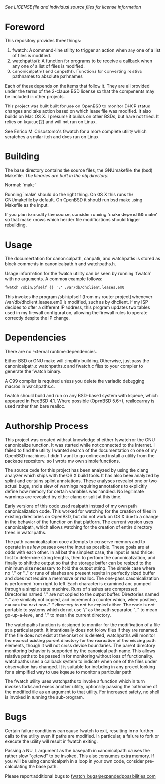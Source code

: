 _See LICENSE file and individual source files for license information_

# Foreword

This repository provides three things:

 1. fwatch: A command-line utility to trigger an action when any one
    of a list of files is modified.
 2. watchpaths(): A function for programs to be receive a callback when
    any one of a list of files is modified.
 3. canonicalpath() and canpath(): Functions for converting relative
    pathnames to absolute pathnames

Each of these depends on the items that follow it. They are all
provided under the terms of the 2-clause BSD license so that the
components may be included in other projects.

This project was built built for use on OpenBSD to monitor DHCP status
changes and take action based on which lease file was modified. It
also builds on Mac OS X. I presume it builds on other BSDs, but have
not tried. It relies on kqueue(2) and will not run on Linux.

See Enrico M. Crisostomo's fswatch for a more complete utility which
scratches a similar itch and does run on Linux.

# Building

The base directory contains the source files, the GNUmakefile, the (bsd)
Makefile. *The binaries are built in the obj directory.*


Normal: `make'

Running `make' should do the right thing. On OS X this runs the
GNUmakefile by default. On OpenBSD it should run bsd make using
Makefile as the input.

If you plan to modify the source, consider running `make depend &&
make' so that make knows which header file modifications should
trigger rebuilding.

# Usage

The documentation for canonicalpath, canpath, and watchpaths is stored
as block comments in canonicalpath.h and watchpaths.h.

Usage information for the fwatch utility can be seen by running
`fwatch' with no arguments. A common example follows:

    fwatch /sbin/pfself {} ';' /var/db/dhclient.leases.em0

This invokes the program /sbin/pfself (from my router project)
whenever /var/db/dhclient.leases.em0 is modified, such as by
dhclient. If my ISP decides to offer a different IP address, this
program updates two tables used in my firewall configuration, allowing
the firewall rules to operate correctly despite the IP change.


# Dependencies

There are no external runtime dependencies.

Either BSD or GNU make will simplify building. Otherwise, just pass
the canonicalpath.c watchpaths.c and fwatch.c files to your compiler
to generate the fwatch binary.

A C99 compiler is required unless you delete the variadic debugging
macros in watchpaths.c.

fwatch should build and run on any BSD-based system with kqueue, which
appeared in FreeBSD 4.1. Where possible (OpenBSD 5.6+), reallocarray
is used rather than bare realloc.

# Authorship Process

This project was created without knowledge of either fswatch or the
GNU canonicalize function. It was started while not connected to the
Internet. I failed to find the utility I wanted search of the
documentation on one of my OpenBSD machines. I didn't want to go
online and install a utility from the package repository, so I wrote
my own simple functions.

The source code for this project has been analyzed by using the clang
analyzer which ships with the OS X build tools. It has also been
analyzed by splint and contains splint annotations. These analyses
revealed one or two actual bugs, and a slew of warnings requiring
annotations to explicitly define how memory for certain variables was
handled. No legitimate warnings are revealed by either clang or split
at this time.

Early versions of this code used realpath instead of my own path
canonicalization code. This worked for watching for the creation of
files in existing directories on OpenBSD, but did not work on OS X due
to a change in the behavior of the function on that platform. The
current version uses canonicalpath, which allows watching for the
creation of entire directory trees in watchpaths.

The path canonicalization code attempts to conserve memory and to
operate in as few passes over the input as possible. These goals are
at odds with each other. In all but the simplest case, the input is
read thrice: first to determine string lengths, then to perform the
canonicalization, and finally to shift the output so that the storage
buffer can be resized to the minimum size necessary to hold the output
string. The simple case where no "."  or ".." or runs of slashes are
present results in perfectly sized buffer and does not require a
memmove or realloc. The one-pass canonicalization is performed from
right to left. Each character is examined and pumped through a simple
state machine. Runs of slashes are compressed. Directories named "."
are not copied to the output buffer. Directories named ".." are
similarly not copied, and increment a counter which, when positive,
causes the next non-".." directory to not be copied either. The code
is not portable to systems which do not use '/' as the path separator,
".." to mean go-up-a-level, and "." to mean the current directory.

The watchpaths function is designed to monitor for the modification of
a file at a particular path. It intentionally does not follow files if
they are renamed. If the file does not exist at the onset or is
deleted, watchpaths will monitor the nearest existing parent directory
for the recreation of the missing path elements, though it will not
cross device boundaries. The parent directory monitoring behavior is
supported by the canonical path name. This allows relative paths to be
passed in for monitoring without loss of functionality. watchpaths
uses a callback system to indicate when one of the files under
observation has changed. It is suitable for including in any project
looking for a simplified way to use kqueue to monitor a particular
path.

The fwatch utility uses watchpaths to invoke a function which in turn
invokes forks and execs another utility, optionally passing the
pathname of the modified file as an argument to that utility. For
increased safety, no shell is invoked in running the sub-program.

# Bugs

Certain failure conditions can cause fwatch to exit, resulting in no
further calls to the utility even if paths are modified. In
particular, a failure to fork or execute the utility will result in
fwatch exiting.

Passing a NULL argument as the basepath in canonicalpath causes the
rather slow "getcwd" to be invoked. This also consumes extra
memory. If you will be using canonicalpath in a loop in your own code,
consider pre-calculating the base path.

Please report additional bugs to fwatch_bugs@expandedpossibilities.com
